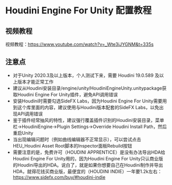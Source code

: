 # Houdini Engine For Unity 配置教程

## 视频教程

视频教程：https://www.youtube.com/watch?v=_Wte3iJYGNM&t=335s

## 注意点

 - 对于Unity 2020.3及以上版本，个人测试下来，需要 Houdini 19.0.589 及以上版本才能正常工作
 - 建议从Houdini安装目录/engine/unity/HoudiniEngineUnity.unitypackage获取Houdini Engine For Unity插件，避免API调用错误
 - 安装Houdini时需要勾选SideFX Labs，因为Houdini Engine For Unity需要用到这个库里面的内容，建议使用与Houdini版本配套的SideFX Labs，以免出现API调用错误
 - 鉴于插件经常抽风的特性，建议强行覆盖插件识别的Houdini安装目录，菜单栏->HoudiniEngine->Plugin Settings->Override Houdini Install Path，然后重启Unity
 - 当出现编辑问题时（例如曲线编辑器不正常显示），可以尝试点击HEU_Houdini Asset Root脚本的Inspector面板Rebuild按钮
 - 需要注意的是，免费许可（HOUDINI APPRENTICE）是没有办法导出HDA给Houdini Engine For Unity用的，因为Houdini Engine For Unity只认商业版的Houdini导出的HDA。说白了，就是如果你想要自己在Houdini制作并导出HDA，就得花钱买商业版，最便宜的（HOUDINI INDIE）一年要1.2k左右：https://www.sidefx.com/buy/#houdini-indie





